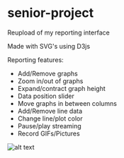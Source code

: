 # senior-project
Reupload of my reporting interface

Made with SVG's using D3js

Reporting features:

- Add/Remove graphs
- Zoom in/out of graphs
- Expand/contract graph height
- Data position slider
- Move graphs in between columns
- Add/Remove line data
- Change line/plot color
- Pause/play streaming
- Record GIFs/Pictures

![alt text](https://raw.githubusercontent.com/ealmachar/senior-project/master/report%20example.PNG "example ")